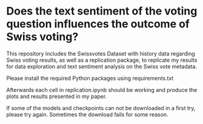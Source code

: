 # Does the text sentiment of the voting question influences the outcome of Swiss voting?

This repository includes the Swissvotes Dataset with history data regarding Swiss voting results, as well as a replication package, to replicate my results for data exploration and text sentiment analysis on the Swiss vote metadata.

Please install the required Python packages using requirements.txt

Afterwards each cell in replication.ipynb should be working and produce the plots and results presented in my paper.

If some of the models and checkpoints can not be downloaded in a first try, please try again. Sometimes the download fails for some reason. 

